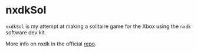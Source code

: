 # nxdkSol

`nxdkSol` is my attempt at making a solitaire game for the Xbox using the `nxdk` software dev kit.

More info on nxdk in the official [repo](https://github.com/XboxDev/nxdk.git).
